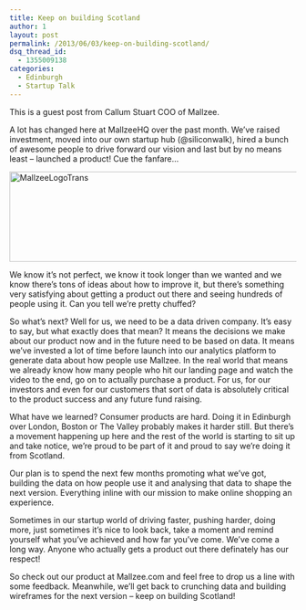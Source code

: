 ```yaml
---
title: Keep on building Scotland
author: 1
layout: post
permalink: /2013/06/03/keep-on-building-scotland/
dsq_thread_id:
  - 1355009138
categories:
  - Edinburgh
  - Startup Talk
---
```

<div style="text-align: left;">
  <p>
    This is a guest post from Callum Stuart COO of Mallzee.
  </p>
  
  <p>
    A lot has changed here at MallzeeHQ over the past month. We&#8217;ve raised investment, moved into our own startup hub (@siliconwalk), hired a bunch of awesome people to drive forward our vision and last but by no means least &#8211; launched a product! Cue the fanfare…
  </p>
  
  <p>
    <a href="http://www.rookieoven.com/wp-content/uploads/2013/06/MallzeeLogoTrans.gif"><img class="aligncenter size-full wp-image-11591" alt="MallzeeLogoTrans" src="http://www.rookieoven.com/wp-content/uploads/2013/06/MallzeeLogoTrans.gif" width="540" height="158" /></a>
  </p>
  
  <p>
    We know it&#8217;s not perfect, we know it took longer than we wanted and we know there&#8217;s tons of ideas about how to improve it, but there&#8217;s something very satisfying about getting a product out there and seeing hundreds of people using it. Can you tell we&#8217;re pretty chuffed?
  </p>
  
  <p>
    So what&#8217;s next? Well for us, we need to be a data driven company. It&#8217;s easy to say, but what exactly does that mean? It means the decisions we make about our product now and in the future need to be based on data. It means we&#8217;ve invested a lot of time before launch into our analytics platform to generate data about how people use Mallzee. In the real world that means we already know how many people who hit our landing page and watch the video to the end, go on to actually purchase a product. For us, for our investors and even for our customers that sort of data is absolutely critical to the product success and any future fund raising.
  </p>
  
  <p>
    What have we learned? Consumer products are hard. Doing it in Edinburgh over London, Boston or The Valley probably makes it harder still. But there&#8217;s a movement happening up here and the rest of the world is starting to sit up and take notice, we&#8217;re proud to be part of it and proud to say we&#8217;re doing it from Scotland.
  </p>
  
  <p>
    Our plan is to spend the next few months promoting what we&#8217;ve got, building the data on how people use it and analysing that data to shape the next version. Everything inline with our mission to make online shopping an experience.
  </p>
  
  <p>
    Sometimes in our startup world of driving faster, pushing harder, doing more, just sometimes it&#8217;s nice to look back, take a moment and remind yourself what you&#8217;ve achieved and how far you&#8217;ve come. We&#8217;ve come a long way. Anyone who actually gets a product out there definately has our respect!
  </p>
  
  <p>
    So check out our product at Mallzee.com and feel free to drop us a line with some feedback. Meanwhile, we&#8217;ll get back to crunching data and building wireframes for the next version &#8211; keep on building Scotland!
  </p>
</div>

